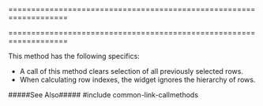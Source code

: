 ===================================================================
<!--handmade--><!--/handmade-->
<!--merge--><!--/merge-->
===================================================================

<!--fullDescription-->
This method has the following specifics:

- A call of this method clears selection of all previously selected rows.
- When calculating row indexes, the widget ignores the hierarchy of rows.

#####See Also#####
#include common-link-callmethods
<!--/fullDescription-->